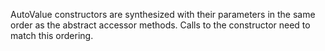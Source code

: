 AutoValue constructors are synthesized with their parameters in the same order
as the abstract accessor methods. Calls to the constructor need to match this
ordering.
